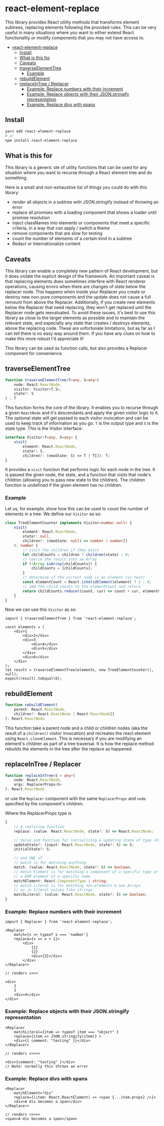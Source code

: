 # react-element-replace
This library provides React utility methods that transforms element subtrees, 
replacing elements following the provided rules. This can be very useful in
many situations where you want to either extend React functionality or 
modify components that you may not have access to. 

- [react-element-replace](#react-element-replace)
  - [Install](#install)
  - [What is this for](#what-is-this-for)
  - [Caveats](#caveats)
  - [traverseElementTree](#traverseelementtree)
    - [Example](#example)
  - [rebuildElement](#rebuildelement)
  - [replaceInTree / Replacer](#replaceintree--replacer)
    - [Example: Replace numbers with their increment](#example-replace-numbers-with-their-increment)
    - [Example: Replace objects with their JSON.stringify representation](#example-replace-objects-with-their-jsonstringify-representation)
    - [Example: Replace divs with spans](#example-replace-divs-with-spans)


## Install
```bash
yarn add react-element-replace
# or
npm install react-element-replace
```

## What is this for

This library is a generic ste of utility functions that can
be used for any situation where you want to recurse through a 
React element tree and do something.

Here is a small and non-exhaustive list of things you could do with this library:
* render all objects in a subtree with JSON.stringify instead of throwing an error
* replace all promises with a loading component that shows a loader until promise resolution
* inject classNames into elements or components that meet a specific criteria, in a way that can apply / switch a theme
* remove components that are slow for testing
* count the number of elements of a certain kind in a subtree
* Redact or Internationalize content

## Caveats

This library can enable a completely new pattern of React development, 
but it does violate the explicit design of the framework. 
An important caveat is that replacing elements does sometimes interfere with React
renderer operations, causing errors when there are changes of state below the replacer node.
This happens when inside your Replacer you create or destroy new non-pure components
and the update does not cause a full remount from above the Replacer. Additionally,
if you create new elements below the Replacer that need replacing, they won't get replaced until
the Replacer node gets reevaluated. To avoid these issues, it's best to use this library
as close to the target elements as possible and to maintain the relevant state, and especially
any state that creates / destroys elements, above the replacing code. 
These are unfortunate limitations, but as far as I can tell there is no easy way around them. 
If you have any clues on how to make this more robust I'd appreciate it!

This library can be used as function calls, but also provides a Replacer component for convenience.


## traverseElementTree

```ts
function traverseElementTree<T=any, S=any>(
    node: React.ReactNode,
    visitor: Visitor<T,S>,
    state?: S
) : T
```

This function forms the core of the library. It enables you to 
recurse through a given `ReactNode` and it's descendants
and apply the given visitor logic to it. 
The optional state will get passed to each visitor invocation and
can be used to keep track of information as you go. `T` is the output type and `S` is the state type. This is the Visitor interface:

```ts
interface Visitor<T=any, S=any> {
    visit(
        element: React.ReactNode, 
        state?: S, 
        children?: (newState: S) => T | T[]): T;
}
```

It provides a `visit` function that performs logic for each node in the tree. It is passed the given node, the state, and a function that visits
that node's children (allowing you to pass new state to the children). The children function is undefined if the given element has no children.

### Example

Let us, for example, show how this can be used to count the number of elements in a tree. We define our `Visitor` as so:

```ts
class TreeElementCounter implements Visitor<number,null> {
    visit(
        element: React.ReactNode, 
        state?: null, 
        children?: (newState: null) => number | number[]
    ): number {
        // visit the children if they exist
        let childCounts = children ? children(state) : 0;  
        // coerce the result into an Array
        if (!Array.isArray(childCounts)) {
            childCounts = [childCounts];
        }
        // determine if the current node is an element (vs text)
        const elementCount = React.isValidElement(element) ? 1 : 0;
        // add the child counts to the elementCount and return
        return childCounts.reduce((count, cur) => count + cur, elementCount);
    }
}
```

Now we can use this `Visitor` as so:

```tsx
import { traverseElementTree } from 'react-element-replace';

const elements = (
    <div>1
        <div>2</div>
        <div>3
            <div>4</div>
            <div>5</div>
        </div>
        <div>6</div>
    </div>
);
let result = traverseElementTree(elements, new TreeElementCounter(), null);
expect(result).toEqual(6);
```

## rebuildElement

```ts
function rebuildElement(
    parent: React.ReactNode, 
    children?: React.ReactNode | React.ReactNode[]
): React.ReactNode
```

This function take a parent node and a child or children nodes (aka the result of a `children()` visitor invocation) and recreates the react element using `React.cloneElement`. This is necessary if you are modifying an element's children as part of a tree traversal. It is how the replace
method rebuilds the elements in the tree after the replace as happened.

## replaceInTree / Replacer

```ts
function replaceInTree<S = any>(
    node: React.ReactNode, 
    args: ReplacerProps<S>
): React.ReactNode
```

or use the `Replacer` component with the same `ReplacerProps` and `node` specified by the component's children.

Where the ReplacerProps type is

```ts
{
    // A replacing function
    replace: (value: React.ReactNode, state?: S) => React.ReactNode;

    // Value and function for initializing & updating state of type <S>
    updateState?: (input: React.ReactNode, state?: S) => S;
    initialState?: S;

    // and ONE of
    // match is for matching anything
    match: (value: React.ReactNode, state?: S) => boolean;
    // match Element is for matching a component of a specific type or 
    // a DOM element of a specific name
    matchElement: React.ComponentType | string;
    // match Literal is for matching non-elements & non Arrays
    // as in literal values like strings
    matchLiteral: (value: React.ReactNode, state?: S) => boolean;
}
```

### Example: Replace numbers with their increment
```tsx
import { Replacer } from 'react-element-replace';

<Replacer 
    match={x => typeof x === 'number'} 
    replace={x => x + 1}>
        <div>
            {1}
            {2}
            <div>{3}</div>
        </div>
</Replacer>

// renders >>>>

<div>
    2
    3
    <div>4</div>
</div>
```

### Example: Replace objects with their JSON.stringify representation
```tsx
<Replacer
    matchLiteral={item => typeof item === "object" }
    replace={item => JSON.stringify(item)} >
    <div>{{ comment: "testing" }}</div>
</Replacer>

// renders >>>>>

<div>{comment: "testing" }</div>
// Note: normally this throws an error
```

### Example: Replace divs with spans

```tsx
<Replacer
    matchElement="div"
    replace={(item: React.ReactElement) => <span {...item.props} />}>
    <div>A div becomes a span</div>
</Replacer>

// renders >>>>>
<span>A div becomes a span</span>
```
